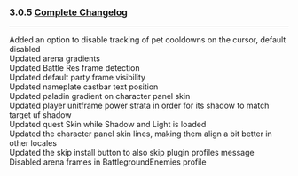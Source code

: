 ### 3.0.5 [Complete Changelog](https://github.com/eltreum0/eltruism/blob/main/Changelog.md)
___
Added an option to disable tracking of pet cooldowns on the cursor, default disabled\
Updated arena gradients\
Updated Battle Res frame detection\
Updated default party frame visibility\
Updated nameplate castbar text position\
Updated paladin gradient on character panel skin\
Updated player unitframe power strata in order for its shadow to match target uf shadow\
Updated quest Skin while Shadow and Light is loaded\
Updated the character panel skin lines, making them align a bit better in other locales\
Updated the skip install button to also skip plugin profiles message\
Disabled arena frames in BattlegroundEnemies profile
